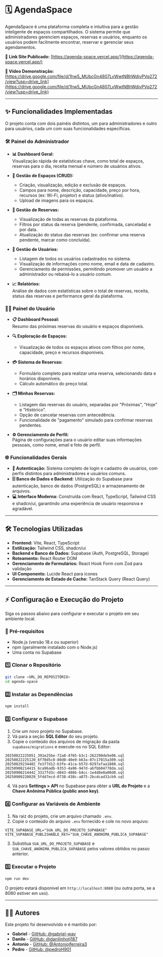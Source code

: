 # 🗓️ AgendaSpace

AgendaSpace é uma plataforma completa e intuitiva para a gestão inteligente de espaços compartilhados. O sistema permite que administradores gerenciem espaços, reservas e usuários, enquanto os usuários podem facilmente encontrar, reservar e gerenciar seus agendamentos.

**🚀 Link Site Publicado:** [https://agenda-space.vercel.app/](https://agenda-space.vercel.app/)

**🎥 Vídeo Demonstração:** [https://drive.google.com/file/d/1hw5_MUbcGn4807LvWwtNBhWdivPVq272/view?usp=drive_link](https://drive.google.com/file/d/1hw5_MUbcGn4807LvWwtNBhWdivPVq272/view?usp=drive_link)

---

## ✨ Funcionalidades Implementadas

O projeto conta com dois painéis distintos, um para administradores e outro para usuários, cada um com suas funcionalidades específicas.

### 🛠️ Painel do Administrador

- **📊 Dashboard Geral:**  
  Visualização rápida de estatísticas chave, como total de espaços, reservas para o dia, receita mensal e número de usuários ativos.

- **🏢 Gestão de Espaços (CRUD):**  
  - Criação, visualização, edição e exclusão de espaços.  
  - Campos para nome, descrição, capacidade, preço por hora, recursos (ex: Wi-Fi, projetor) e status (ativo/inativo).  
  - Upload de imagens para os espaços.

- **📅 Gestão de Reservas:**  
  - Visualização de todas as reservas da plataforma.  
  - Filtros por status da reserva (pendente, confirmada, cancelada) e por data.  
  - Atualização do status das reservas (ex: confirmar uma reserva pendente, marcar como concluída).

- **👥 Gestão de Usuários:**  
  - Listagem de todos os usuários cadastrados no sistema.  
  - Visualização de informações como nome, email e data de cadastro.  
  - Gerenciamento de permissões, permitindo promover um usuário a administrador ou rebaixá-lo a usuário comum.

- **📈 Relatórios:**  
  Análise de dados com estatísticas sobre o total de reservas, receita, status das reservas e performance geral da plataforma.

### 🧑‍💻 Painel do Usuário

- **📋 Dashboard Pessoal:**  
  Resumo das próximas reservas do usuário e espaços disponíveis.

- **🔍 Exploração de Espaços:**  
  - Visualização de todos os espaços ativos com filtros por nome, capacidade, preço e recursos disponíveis.

- **💳 Sistema de Reservas:**  
  - Formulário completo para realizar uma reserva, selecionando data e horários disponíveis.  
  - Cálculo automático do preço total.

- **🗂️ Minhas Reservas:**  
  - Listagem das reservas do usuário, separadas por "Próximas", "Hoje" e "Histórico".  
  - Opção de cancelar reservas com antecedência.  
  - Funcionalidade de "pagamento" simulado para confirmar reservas pendentes.

- **⚙️ Gerenciamento de Perfil:**  
  Página de configurações para o usuário editar suas informações pessoais, como nome, email e foto de perfil.

### 🌐 Funcionalidades Gerais

- **🔑 Autenticação:** Sistema completo de login e cadastro de usuários, com perfis distintos para administradores e usuários comuns.  
- **🗄️ Banco de Dados e Backend:** Utilização do Supabase para autenticação, banco de dados (PostgreSQL) e armazenamento de arquivos.  
- **💻 Interface Moderna:** Construída com React, TypeScript, Tailwind CSS e shadcn/ui, garantindo uma experiência de usuário responsiva e agradável.

---

## 🛠️ Tecnologias Utilizadas

- **Frontend:** Vite, React, TypeScript  
- **Estilização:** Tailwind CSS, shadcn/ui  
- **Backend e Banco de Dados:** Supabase (Auth, PostgreSQL, Storage)  
- **Roteamento:** React Router DOM  
- **Gerenciamento de Formulários:** React Hook Form com Zod para validação  
- **UI Components:** Lucide React para ícones  
- **Gerenciamento de Estado de Cache:** TanStack Query (React Query)  

---

## ⚡ Configuração e Execução do Projeto

Siga os passos abaixo para configurar e executar o projeto em seu ambiente local.

### 📌 Pré-requisitos

- Node.js (versão 18.x ou superior)  
- npm (geralmente instalado com o Node.js)  
- Uma conta no Supabase  

### 1️⃣ Clonar o Repositório

```bash
git clone <URL_DO_REPOSITÓRIO>
cd agenda-space
````

### 2️⃣ Instalar as Dependências

```bash
npm install
```

### 3️⃣ Configurar o Supabase

1. Crie um novo projeto no Supabase.
2. Vá para a seção **SQL Editor** do seu projeto.
3. Copie o conteúdo dos arquivos de migração da pasta `supabase/migrations` e execute-os no SQL Editor:

```
20250822225051_391e25be-72a8-4765-b3c1-262290de5e06.sql
20250822225120_6f70d5c0-80d0-40e9-b63a-07c17015a309.sql
20250829234402_fe1f7d12-b3fe-41ca-b57d-0297afaa1880.sql
20250908214415_6ca96adb-9353-4a96-947d-abfbb04778da.sql
20250908214442_3317fd3c-d043-486b-b4cc-1e4d8e0a00d0.sql
20250909220029_5fdd7ecd-0738-438c-a875-2bcdcad31cb9.sql
```

4. Vá para **Settings > API** no Supabase para obter a **URL do Projeto** e a **Chave Anônima Pública (public anon key)**.

### 4️⃣ Configurar as Variáveis de Ambiente

1. Na raiz do projeto, crie um arquivo chamado `.env`.
2. Copie o conteúdo do arquivo `.env` fornecido e cole no novo arquivo:

```env
VITE_SUPABASE_URL="SUA_URL_DO_PROJETO_SUPABASE"
VITE_SUPABASE_PUBLISHABLE_KEY="SUA_CHAVE_ANONIMA_PUBLICA_SUPABASE"
```

3. Substitua `SUA_URL_DO_PROJETO_SUPABASE` e `SUA_CHAVE_ANONIMA_PUBLICA_SUPABASE` pelos valores obtidos no passo anterior.

### 5️⃣ Executar o Projeto

```bash
npm run dev
```

O projeto estará disponível em `http://localhost:8080` (ou outra porta, se a 8080 estiver em uso).

---

## 👨‍💻 Autores

Este projeto foi desenvolvido e é mantido por:

* **Gabriel** - [GitHub: @gabriel-wav](https://github.com/gabriel-wav)
* **Danilo** - [GitHub: @danilinhotj187](https://github.com/danilinhotj187)
* **Antonio** - [GitHub: @Antoniojferreira3](https://github.com/Antoniojferreira3)
* **Pedro** - [GitHub: @pedroH901](https://github.com/pedroH901)




